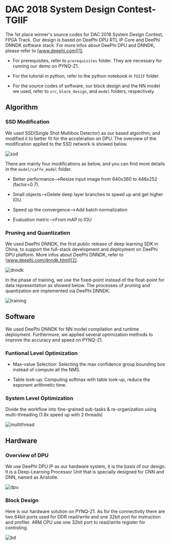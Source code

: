 # DAC 2018 System Design Contest-TGIIF
The 1st place winner's source codes for DAC 2018 System Design Contest, FPGA Track. Our design is based on DeePhi DPU RTL IP Core and DeePhi DNNDK software stack. For more infos about DeePhi DPU and DNNDK, please refer to [www.deephi.com][1].

- For prerequisites, refer to `prerequisites` folder. They are necessary for running our demo on PYNQ-Z1.

- For the tutorial in python, refer to the python notebook in `TGIIF` folder.

- For the source codes of software, our block design and the NN model we used, refer to `src`, `block_design`, and `model` folders, respectively.

## Algorithm
### SSD Modification
We used SSD(Single Shot Multibox Detector) as our based algorithm, and modified it to better fit for the acceleration on DPU. The overview of the modification applied to the SSD network is showed below.

![ssd](https://github.com/hirayaku/DAC2018-TGIIF/raw/master/image/ssd.png)

There are mainly four modifications as below, and you can find more details in the `model/caffe_model` folder.

- Better performance-->Resize input image from 640x360 to 448x252 (factor=0.7).

- Small objects-->Delete deep layer branches to speed up and get higher IOU.

- Speed up the convergence-->Add batch normalization

- Evaluation metric-->From mAP to IOU

### Pruning and Quantization
We used DeePhi DNNDK, the first public release of deep learning SDK in China, to support the full-stack development and deployment on DeePhi DPU platform. More infos about DeePhi DNNDK, refer to [www.deephi.com/dnndk.html][2].

![dnndk](https://github.com/hirayaku/DAC2018-TGIIF/raw/master/image/dnndk.png)

In the phase of training, we use the fixed-point instead of the float-point for data representation as showed below. The processes of pruning and quantization are implemented via DeePhi DNNDK.

![training](https://github.com/hirayaku/DAC2018-TGIIF/raw/master/image/training.png)

## Software
We used DeePhi DNNDK for NN model compilation and runtime deployment. Furthermore, we applied several optimization methods to improve the accuracy and speed on PYNQ-Z1.
### Funtional Level Optimization
- Max-value Selection: Selecting the max confidence group bounding box instead of compute all the NMS.

- Table look-up: Computing softmax with table look-up, reduce the exponent arithmetic time.

### System Level Optimization
Divide the workflow into fine-grained sub-tasks & re-organization using multi-threading (1.8x speed up with 2 threads)

![multithread](https://github.com/hirayaku/DAC2018-TGIIF/raw/master/image/multithread.png)

## Hardware
### Overview of DPU
We use DeePhi DPU IP as our hardware system, it is the basis of our design. It is a Deep-Learning Processor Unit that is specially designed for CNN and DNN, named as Aristotle. 

![dpu](https://github.com/hirayaku/DAC2018-TGIIF/raw/master/image/dpu.png)

### Block Design
Here is our hardware solution on PYNQ-Z1. As for the connectivity there are two 64bit ports used for DDR read/write and one 32bit port for instruction and profiler. ARM CPU use one 32bit port to read/write register for controling. 

![bd](https://github.com/hirayaku/DAC2018-TGIIF/raw/master/image/bd.png)

[1]:http://www.deephi.com/  "deephi"
[2]:http://www.deephi.com/dnndk.html  "dnndk"
